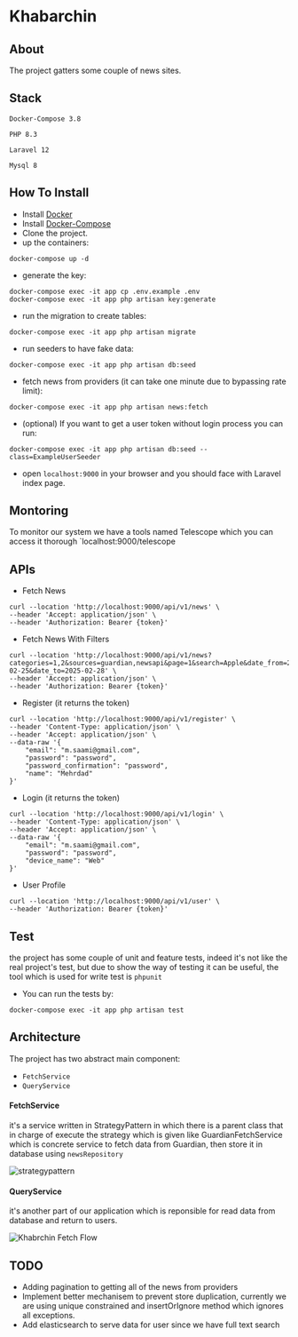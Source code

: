 # Khabarchin


## About
The project gatters some couple of news sites.


## Stack
`Docker-Compose 3.8`

`PHP 8.3`

`Laravel 12`

`Mysql 8`


## How To Install 
- Install [Docker](https://www.docker.com/)
- Install [Docker-Compose](https://docs.docker.com/compose/install/)
- Clone the project.
- up the containers:
 ```shell
docker-compose up -d
```

- generate the key:
```shell
docker-compose exec -it app cp .env.example .env
docker-compose exec -it app php artisan key:generate
```


- run the migration to create tables:
```shell 
docker-compose exec -it app php artisan migrate
```
- run seeders to have fake data:
 ```shell
 docker-compose exec -it app php artisan db:seed
 ```
- fetch news from providers (it can take one minute due to bypassing rate limit): 
```shell
docker-compose exec -it app php artisan news:fetch
```
- (optional) If you want to get a user token without login process you can run: 
```shell
docker-compose exec -it app php artisan db:seed --class=ExampleUserSeeder
```
- open `localhost:9000` in your browser and you should face with Laravel index page.

## Montoring
To monitor our system we have a tools named Telescope which you can access it thorough `localhost:9000/telescope


## APIs
- Fetch News
```curl
curl --location 'http://localhost:9000/api/v1/news' \
--header 'Accept: application/json' \
--header 'Authorization: Bearer {token}'
```

- Fetch News With Filters
```curl
curl --location 'http://localhost:9000/api/v1/news?categories=1,2&sources=guardian,newsapi&page=1&search=Apple&date_from=2025-02-25&date_to=2025-02-28' \
--header 'Accept: application/json' \
--header 'Authorization: Bearer {token}'
```

- Register (it returns the token)
```curl
curl --location 'http://localhost:9000/api/v1/register' \
--header 'Content-Type: application/json' \
--header 'Accept: application/json' \
--data-raw '{
    "email": "m.saami@gmail.com",
    "password": "password",
    "password_confirmation": "password",
    "name": "Mehrdad"
}'
```

- Login (it returns the token)
```curl
curl --location 'http://localhost:9000/api/v1/login' \
--header 'Content-Type: application/json' \
--header 'Accept: application/json' \
--data-raw '{
    "email": "m.saami@gmail.com",
    "password": "password",
    "device_name": "Web"
}'
```

- User Profile
```curl
curl --location 'http://localhost:9000/api/v1/user' \
--header 'Authorization: Bearer {token}'
```

## Test
the project has some couple of unit and feature tests, indeed it's not like the real project's test, but due to show the way of testing it can be useful, the tool which is used for write test is `phpunit`

- You can run the tests by:
```shell
docker-compose exec -it app php artisan test
```

## Architecture

The project has two abstract main component:
- `FetchService`
- `QueryService`

#### FetchService
it's a service written in StrategyPattern in which there is a parent class that in charge of execute the strategy which is given like GuardianFetchService which is concrete service to fetch data from Guardian, then store it in database using `newsRepository`

![strategypattern](https://github.com/user-attachments/assets/b267a2a1-16fe-40a8-9d0a-5034ae5571bc)



#### QueryService
it's another part of our application which is reponsible for read data from database and return to users.


![Khabrchin Fetch Flow](https://github.com/user-attachments/assets/51647324-9840-4361-8508-8574719c4d43)



## TODO
- Adding pagination to getting all of the news from providers 
- Implement better mechanisem to prevent store duplication, currently we are using unique constrained and insertOrIgnore method which ignores all exceptions.
- Add elasticsearch to serve data for user since we have full text search


